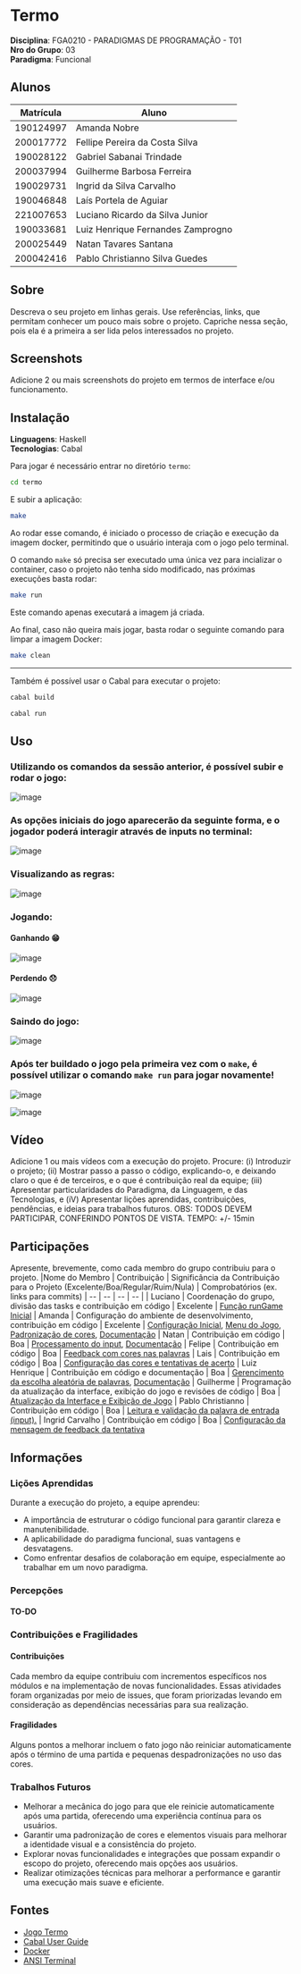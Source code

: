 # Termo

**Disciplina**: FGA0210 - PARADIGMAS DE PROGRAMAÇÃO - T01 <br>
**Nro do Grupo**: 03<br>
**Paradigma**: Funcional<br>

## Alunos
| Matrícula | Aluno                             |
| --------- | --------------------------------- |
| 190124997 | Amanda Nobre                      |
| 200017772 | Fellipe Pereira da Costa Silva    |
| 190028122 | Gabriel Sabanai Trindade          |
| 200037994 | Guilherme Barbosa Ferreira        |
| 190029731 | Ingrid da Silva Carvalho          |
| 190046848 | Laís Portela de Aguiar            |
| 221007653 | Luciano Ricardo da Silva Junior   |
| 190033681 | Luiz Henrique Fernandes Zamprogno |
| 200025449 | Natan Tavares Santana             |
| 200042416 | Pablo Christianno Silva Guedes    |

## Sobre 
Descreva o seu projeto em linhas gerais. 
Use referências, links, que permitam conhecer um pouco mais sobre o projeto.
Capriche nessa seção, pois ela é a primeira a ser lida pelos interessados no projeto.

## Screenshots
Adicione 2 ou mais screenshots do projeto em termos de interface e/ou funcionamento.

## Instalação 
**Linguagens**: Haskell<br>
**Tecnologias**: Cabal<br>

Para jogar é necessário entrar no diretório `termo`:

```bash
cd termo
```

E subir a aplicação:

```bash
make
```

Ao rodar esse comando, é iniciado o processo de criação e execução da imagem docker, permitindo que o usuário interaja com o jogo pelo terminal.


O comando `make` só precisa ser executado uma única vez para incializar o container, caso o projeto não tenha sido modificado, nas próximas execuções basta rodar:

```bash
make run
```

Este comando apenas executará a imagem já criada.

Ao final, caso não queira mais jogar, basta rodar o seguinte comando para limpar a imagem Docker:

```bash
make clean
```

---

Também é possível usar o Cabal para executar o projeto:

```bash
cabal build

cabal run
```

## Uso 

### Utilizando os comandos da sessão anterior, é possível subir e rodar o jogo:

![image](https://github.com/user-attachments/assets/62f3392e-4da1-4224-af34-11d35c90341e)

### As opções iniciais do jogo aparecerão da seguinte forma, e o jogador poderá interagir através de inputs no terminal:

![image](https://github.com/user-attachments/assets/2ae6b80f-75f1-484a-9fe0-fe2990978d73)

### Visualizando as regras:

![image](https://github.com/user-attachments/assets/3e284aa7-0fd0-48c1-9d9c-8326e4794380)

### Jogando:

#### Ganhando 😁

![image](https://github.com/user-attachments/assets/9c775d66-c8a9-44c8-84a5-b1355600b8bd)

#### Perdendo 😞

![image](https://github.com/user-attachments/assets/b7f1f25e-e73e-4a11-b059-b0fa31f0afae)

### Saindo do jogo:
![image](https://github.com/user-attachments/assets/acf34010-2f38-45e8-bc52-fd6d602daf9a)

### Após ter buildado o jogo pela primeira vez com o `make`, é possível utilizar o comando `make run` para jogar novamente!

![image](https://github.com/user-attachments/assets/ab1f62e3-6e2d-47f5-bd8a-7eb37e5a171c)

![image](https://github.com/user-attachments/assets/e0aef641-a927-4733-a7f7-fb6e666949ca)

## Vídeo
Adicione 1 ou mais vídeos com a execução do projeto.
Procure: 
(i) Introduzir o projeto;
(ii) Mostrar passo a passo o código, explicando-o, e deixando claro o que é de terceiros, e o que é contribuição real da equipe;
(iii) Apresentar particularidades do Paradigma, da Linguagem, e das Tecnologias, e
(iV) Apresentar lições aprendidas, contribuições, pendências, e ideias para trabalhos futuros.
OBS: TODOS DEVEM PARTICIPAR, CONFERINDO PONTOS DE VISTA.
TEMPO: +/- 15min

## Participações
Apresente, brevemente, como cada membro do grupo contribuiu para o projeto.
|Nome do Membro | Contribuição | Significância da Contribuição para o Projeto (Excelente/Boa/Regular/Ruim/Nula) | Comprobatórios (ex. links para commits)
| -- | -- | -- | -- |
| Luciano  |  Coordenação do grupo, divisão das tasks e contribuição em código | Excelente | [Função runGame Inicial](https://github.com/UnBParadigmas2024-2/2024.2_G3_Funcional_Termo/pull/13)
| Amanda  |  Configuração do ambiente de desenvolvimento, contribuição em código | Excelente | [Configuração Inicial](https://github.com/UnBParadigmas2024-2/2024.2_G3_Funcional_Termo/pull/12), [Menu do Jogo](https://github.com/UnBParadigmas2024-2/2024.2_G3_Funcional_Termo/pull/14), [Padronização de cores](https://github.com/UnBParadigmas2024-2/2024.2_G3_Funcional_Termo/pull/29), [Documentação](https://github.com/UnBParadigmas2024-2/2024.2_G3_Funcional_Termo/pull/27)
| Natan  | Contribuição em código | Boa | [Processamento do input](https://github.com/UnBParadigmas2024-2/2024.2_G3_Funcional_Termo/pull/15), [Documentação](https://github.com/UnBParadigmas2024-2/2024.2_G3_Funcional_Termo/pull/27)
| Felipe  | Contribuição em código | Boa | [Feedback com cores nas palavras](https://github.com/UnBParadigmas2024-2/2024.2_G3_Funcional_Termo/pull/17)
| Lais  | Contribuição em código | Boa | [Configuração das cores e tentativas de acerto](https://github.com/UnBParadigmas2024-2/2024.2_G3_Funcional_Termo/pull/16)
| Luiz Henrique  | Contribuição em código e documentação | Boa | [Gerencimento da escolha aleatória de palavras](https://github.com/UnBParadigmas2024-2/2024.2_G3_Funcional_Termo/pull/23), [Documentação](https://github.com/UnBParadigmas2024-2/2024.2_G3_Funcional_Termo/pull/27)
| Guilherme  | Programação da atualização da interface, exibição do jogo e revisões de código | Boa | [Atualização da Interface e Exibição de Jogo](https://github.com/UnBParadigmas2024-2/2024.2_G3_Funcional_Termo/pull/26)
| Pablo Christianno  | Contribuição em código | Boa | [Leitura e validação da palavra de entrada (input).](https://github.com/UnBParadigmas2024-2/2024.2_G3_Funcional_Termo/pull/24)
| Ingrid Carvalho | Contribuição em código | Boa | [Configuração da mensagem de feedback da tentativa](https://github.com/UnBParadigmas2024-2/2024.2_G3_Funcional_Termo/pull/19)


## Informações 
<!-- Quaisquer outras informações sobre o projeto podem ser descritas aqui. Não esqueça, entretanto, de informar sobre:
(i) Lições Aprendidas;
(ii) Percepções;
(iii) Contribuições e Fragilidades, e
(iV) Trabalhos Futuros. -->

### Lições Aprendidas

Durante a execução do projeto, a equipe aprendeu:
- A importância de estruturar o código funcional para garantir clareza e manutenibilidade.
- A aplicabilidade do paradigma funcional, suas vantagens e desvatagens.
- Como enfrentar desafios de colaboração em equipe, especialmente ao trabalhar em um novo paradigma.

### Percepções

#### **TO-DO**

### Contribuições e Fragilidades

#### Contribuições

Cada membro da equipe contribuiu com incrementos específicos nos módulos e na implementação de novas funcionalidades. Essas atividades foram organizadas por meio de issues, que foram priorizadas levando em consideração as dependências necessárias para sua realização.

#### Fragilidades

Alguns pontos a melhorar incluem o fato jogo não reiniciar automaticamente após o término de uma partida e pequenas despadronizações no uso das cores.

### Trabalhos Futuros

- Melhorar a mecânica do jogo para que ele reinicie automaticamente após uma partida, oferecendo uma experiência contínua para os usuários.
- Garantir uma padronização de cores e elementos visuais para melhorar a identidade visual e a consistência do projeto.
- Explorar novas funcionalidades e integrações que possam expandir o escopo do projeto, oferecendo mais opções aos usuários.
- Realizar otimizações técnicas para melhorar a performance e garantir uma execução mais suave e eficiente.

## Fontes
- [Jogo Termo](https://term.ooo)
- [Cabal User Guide](https://cabal.readthedocs.io/en/stable/)
- [Docker](https://www.docker.com)
- [ANSI Terminal](https://hackage.haskell.org/package/ansi-terminal-0.5.0/docs/System-Console-ANSI.html)
